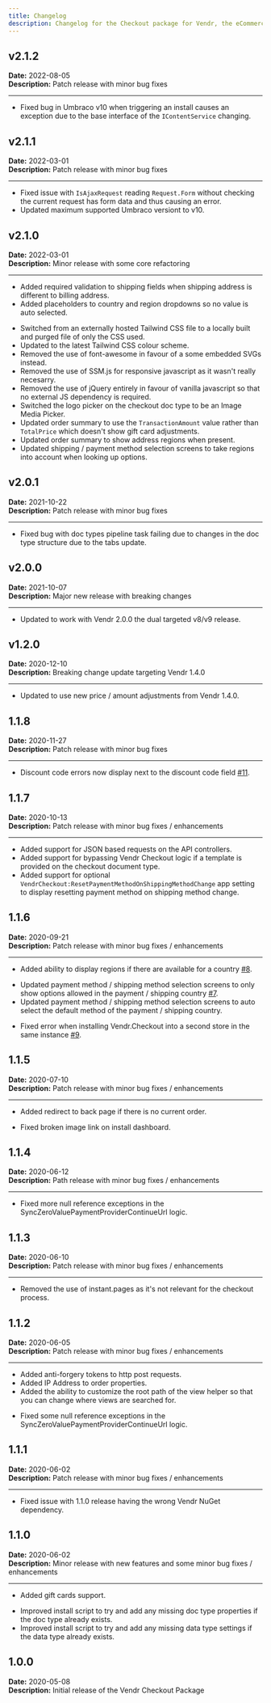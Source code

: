 ```yaml
---
title: Changelog
description: Changelog for the Checkout package for Vendr, the eCommerce solution for Umbraco v8+
---
```


## v2.1.2  
**Date:** 2022-08-05  
**Description:** Patch release with minor bug fixes 

---  

<changelog>
<changelog-group category="Fixed">  

* Fixed bug in Umbraco v10 when triggering an install causes an exception due to the base interface of the `IContentService` changing.

</changelog-group>
</changelog>

## v2.1.1   
**Date:** 2022-03-01  
**Description:** Patch release with minor bug fixes 

---  

<changelog>
<changelog-group category="Fixed">  

* Fixed issue with `IsAjaxRequest` reading `Request.Form` without checking the current request has form data and thus causing an error.
* Updated maximum supported Umbraco versiont to v10.

</changelog-group>
</changelog>

## v2.1.0   
**Date:** 2022-03-01  
**Description:** Minor release with some core refactoring

---  

<changelog>
<changelog-group category="Added">  

* Added required validation to shipping fields when shipping address is different to billing address.
* Added placeholders to country and region dropdowns so no value is auto selected.

</changelog-group>
<changelog-group category="Changed">  

* Switched from an externally hosted Tailwind CSS file to a locally built and purged file of only the CSS used.
* Updated to the latest Tailwind CSS colour scheme.
* Removed the use of font-awesome in favour of a some embedded SVGs instead.
* Removed the use of SSM.js for responsive javascript as it wasn't really necesarry.
* Removed the use of jQuery entirely in favour of vanilla javascript so that no external JS dependency is required.
* Switched the logo picker on the checkout doc type to be an Image Media Picker.
* Updated order summary to use the `TransactionAmount` value rather than `TotalPrice` which doesn't show gift card adjustments.
* Updated order summary to show address regions when present.
* Updated shipping / payment method selection screens to take regions into account when looking up options.

</changelog-group>
</changelog>

## v2.0.1   
**Date:** 2021-10-22  
**Description:** Patch release with minor bug fixes 

---  

<changelog>
<changelog-group category="Fixed">  

* Fixed bug with doc types pipeline task failing due to changes in the doc type structure due to the tabs update.

</changelog-group>
</changelog>

## v2.0.0   
**Date:** 2021-10-07   
**Description:** Major new release with breaking changes

---  

<changelog>
<changelog-group category="Breaking">  

* Updated to work with Vendr 2.0.0 the dual targeted v8/v9 release.

</changelog-group>
</changelog>


## v1.2.0   
**Date:** 2020-12-10    
**Description:** Breaking change update targeting Vendr 1.4.0 

---  

<changelog>
<changelog-group category="Breaking">  

    
* Updated to use new price / amount adjustments from Vendr 1.4.0.


</changelog-group>
</changelog>

## 1.1.8 
**Date:** 2020-11-27  
**Description:** Patch release with minor bug fixes 

---
<changelog>
<changelog-group category="Fixed">  

* Discount code errors now display next to the discount code field [#11](https://github.com/vendrhub/vendr-checkout/issues/11).

</changelog-group>
</changelog>

## 1.1.7 
**Date:** 2020-10-13  
**Description:** Patch release with minor bug fixes / enhancements

---
<changelog>
<changelog-group category="Added">  

* Added support for JSON based requests on the API controllers.
* Added support for bypassing Vendr Checkout logic if a template is provided on the checkout document type.
* Added support for optional `VendrCheckout:ResetPaymentMethodOnShippingMethodChange` app setting to display resetting payment method on shipping method change.

</changelog-group>
</changelog>

## 1.1.6 
**Date:** 2020-09-21  
**Description:** Patch release with minor bug fixes / enhancements  

---

<changelog>
<changelog-group category="Added">  

* Added ability to display regions if there are available for a country [#8](https://github.com/vendrhub/vendr-checkout/issues/8).  

</changelog-group>
<changelog-group category="Changed">  

* Updated payment method / shipping method selection screens to only show options allowed in the payment / shipping country [#7](https://github.com/vendrhub/vendr-checkout/issues/7).
* Updated payment method / shipping method selection screens to auto select the default method of the payment / shipping country.

</changelog-group>
<changelog-group category="Fixed">  

* Fixed error when installing Vendr.Checkout into a second store in the same instance [#9](https://github.com/vendrhub/vendr-checkout/issues/9).

</changelog-group>
</changelog>

## 1.1.5 
**Date:** 2020-07-10  
**Description:** Patch release with minor bug fixes / enhancements 

---  

<changelog>
<changelog-group category="Added">  

* Added redirect to back page if there is no current order.

</changelog-group>
<changelog-group category="Fixed">  

* Fixed broken image link on install dashboard.

</changelog-group>
</changelog>

## 1.1.4 
**Date:** 2020-06-12  
**Description:** Path release with minor bug fixes / enhancements 

---  

<changelog>
<changelog-group category="Changed">  

* Fixed more null reference exceptions in the SyncZeroValuePaymentProviderContinueUrl logic.

</changelog-group>
</changelog>

## 1.1.3 
**Date:** 2020-06-10  
**Description:** Patch release with minor bug fixes / enhancements 

---  

<changelog>
<changelog-group category="Changed">  

* Removed the use of instant.pages as it's not relevant for the checkout process.

</changelog-group>
</changelog>

## 1.1.2 
**Date:** 2020-06-05  
**Description:** Patch release with minor bug fixes / enhancements 

---  

<changelog>
<changelog-group category="Added">  

* Added anti-forgery tokens to http post requests.
* Added IP Address to order properties.
* Added the ability to customize the root path of the view helper so that you can change where views are searched for.

</changelog-group>
<changelog-group category="Fixed">  

* Fixed some null reference exceptions in the SyncZeroValuePaymentProviderContinueUrl logic.

</changelog-group>
</changelog>

## 1.1.1 
**Date:** 2020-06-02  
**Description:** Patch release with minor bug fixes / enhancements 

---  

<changelog>
<changelog-group category="Fixed">  

* Fixed issue with 1.1.0 release having the wrong Vendr NuGet dependency.

</changelog-group>
</changelog>

## 1.1.0 
**Date:** 2020-06-02  
**Description:** Minor release with new features and some minor bug fixes / enhancements 

---  

<changelog>
<changelog-group category="Added">  

* Added gift cards support.

</changelog-group>
<changelog-group category="Changed">  

* Improved install script to try and add any missing doc type properties if the doc type already exists.
* Improved install script to try and add any missing data type settings if the data type already exists.

</changelog-group>
</changelog>

## 1.0.0 
**Date:** 2020-05-08  
**Description:** Initial release of the Vendr Checkout Package  